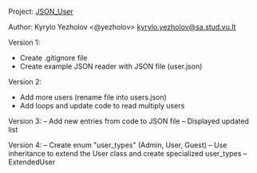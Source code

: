 Project: [JSON_User](https://github.com/yezholov/JSON_User)

Author: Kyrylo Yezholov <@yezholov> <kyrylo.yezholov@sa.stud.vu.lt>

Version 1:
- Create .gitignore file
- Create example JSON reader with JSON file (user.json)

Version 2:
- Add more users (rename file into users.json)
- Add loops and update code to read multiply users

Version 3:
– Add new entries from code to JSON file
– Displayed updated list

Version 4:
– Create enum "user_types" (Admin, User, Guest)
– Use inheritance to extend the User class and create specialized user_types – ExtendedUser